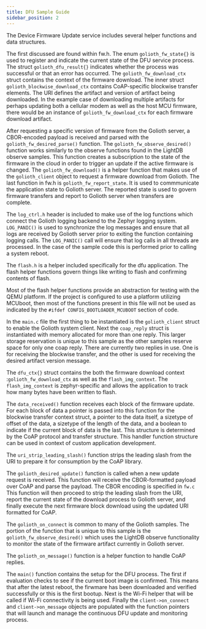 ```yaml
---
title: DFU Sample Guide
sidebar_position: 2
---
```


The Device Firmware Update service includes several helper functions and data structures.  

The first discussed are found within fw.h. The enum ```golioth_fw_state{}``` is used to register and indicate the current state of the DFU service process.  The struct ```golioth_dfu_result{}``` indicates whether the process was successful or that an error has occurred. The ```golioth_fw_download_ctx``` struct contains the context of the firmware download. The inner struct ```golioth_blockwise_download_ctx``` contains CoAP-specific blockwise transfer elements. The URI defines the artifact and version of artifact being downloaded. In the example case of downloading multiple artifacts for perhaps updating both a cellular modem as well as the host MCU firmware, there would be an instance of ```golioth_fw_download_ctx``` for each firmware download artifact.

After requesting a specific version of firmware from the Golioth server, a CBOR-encoded payload is received and parsed with the ```golioth_fw_desired_parse()``` function. The ```golioth_fw_observe_desired()``` function works similarly to the observe functions found in the LightDB observe samples.  This function creates a subscription to the state of the firmware in the cloud in order to trigger an update if the active firmware is changed.  The ```golioth_fw_download()``` is a helper function that makes use of the ```golioth_client``` object to request a firmware download from Golioth.  The last function in fw.h is ```golioth_fw_report_state```.  It is used to commmunicate the application state to Golioth server.  The reported state is used to govern firmware transfers and report to Golioth server when transfers are complete.

The ```log_ctrl.h``` header is included to make use of the log functions which connect the Golioth logging backend to the Zephyr logging system. ```LOG_PANIC()``` is used to synchronize the log messages and ensure that all logs are received by Golioth server prior to exiting the function containing logging calls.  The ```LOG_PANIC()``` call will ensure that log calls in all threads are processed.  In the case of the sample code this is performed prior to calling a system reboot.

The ```flash.h``` is a helper included specifically for the dfu application. The flash helper functions govern things like writing to flash and confirming contents of flash. 

Most of the flash helper functions provide an abstraction for testing with the QEMU platform. If the project is configured to use a platform utilizing MCUboot, then most of the functions present in this file will not be used as indicated by the ```#ifdef CONFIG_BOOTLOADER_MCUBOOT``` section of code.

In the ```main.c``` file the first thing to be instantiated is the ```golioth_client``` struct to enable the Golioth system client.  Next the ```coap_reply``` struct is instantiated with memory allocated for more than one reply.  This larger storage reservation is unique to this sample as the other samples reserve space for only one coap reply.  There are currently two replies in use.  One is for receiving the blockwise transfer, and the other is used for receiving the desired artifact version message.

The ```dfu_ctx{}``` struct contains the both the firmware download context :```golioth_fw_download_ctx``` as well as the ```flash_img_context```. The ```flash_img_context``` is zephyr-specific and allows the application to track how many bytes have been written to flash.

The ```data_received()``` function receives each block of the firmware update. For each block of data a pointer is passed into this function for the blockwise transfer context struct, a pointer to the data itself, a sizetype of offset of the data, a sizetype of the length of the data, and a boolean to indicate if the current block of data is the last.  This structure is determined by the CoAP protocol and transfer structure.  This handler function structure can be used in context of custom application development.

The ```uri_strip_leading_slash()``` function strips the leading slash from the URI to prepare it for consumption by the CoAP library.

The ```golioth_desired_update()``` function is called when a new update request is received.  This function will receive the CBOR-formatted payload over CoAP and parse the payload.  The CBOR encoding is specified in ```fw.c``` This function will then proceed to strip the leading slash from the URI, report the current state of the download process to Golioth server, and finally execute the next firmware block download using the updated URI formatted for CoAP.

The ```golioth_on_connect``` is common to many of the Golioth samples.  The portion of the function that is unique to this sample is the ```golioth_fw_observe_desired()``` which uses the LightDB observe functionality to monitor the state of the firmware artifact currently in Golioth server.

The ```golioth_on_message()``` function is a helper function to handle CoAP replies.

The ```main()``` function contains the setup for the DFU process.  The first if evaluation checks to see if the current boot image is confirmed.  This means that after the latest reboot, the firwmare has been downloaded and verified successfully or this is the first bootup.  Next is the Wi-Fi helper that will be called if Wi-Fi connectivity is being used. Finally the ```client->on_connect``` and ```client->on_message``` objects are populated with the function pointers that will launch and manage the continuous DFU update and monitoring process.

